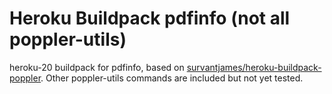 # Heroku Buildpack pdfinfo (not all poppler-utils)

heroku-20 buildpack for pdfinfo, based on [survantjames/heroku-buildpack-poppler](https://github.com/survantjames/heroku-buildpack-poppler).
Other poppler-utils commands are included but not yet tested.
